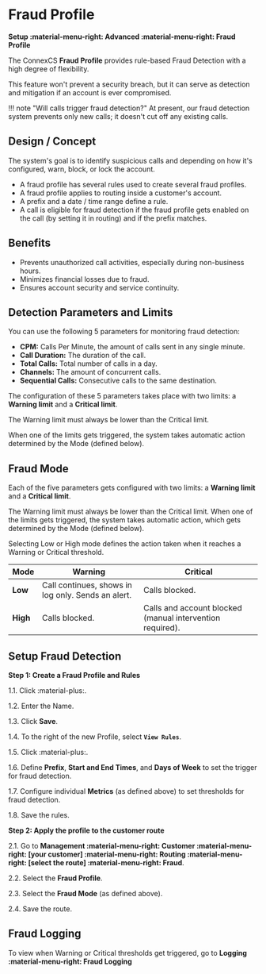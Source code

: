 # Fraud Profile

**Setup :material-menu-right: Advanced :material-menu-right: Fraud Profile**

The ConnexCS **Fraud Profile** provides rule-based Fraud Detection with a high degree of flexibility.

This feature won't prevent a security breach, but it can serve as detection and mitigation if an account is ever compromised.

!!! note "Will calls trigger fraud detection?"
    At present, our fraud detection system prevents only new calls; it doesn't cut off any existing calls.

## Design / Concept

The system's goal is to identify suspicious calls and depending on how it's configured, warn, block, or lock the account.

* A fraud profile has several rules used to create several fraud profiles.
* A fraud profile applies to routing inside a customer's account.
* A prefix and a date / time range define a rule.
* A call is eligible for fraud detection if the fraud profile gets enabled on the call (by setting it in routing) and if the prefix matches.

## Benefits

+ Prevents unauthorized call activities, especially during non-business hours.
+ Minimizes financial losses due to fraud.
+ Ensures account security and service continuity.


## Detection Parameters and Limits

You can use the following 5 parameters for monitoring fraud detection:

* **CPM:** Calls Per Minute, the amount of calls sent in any single minute.
* **Call Duration:** The duration of the call.
* **Total Calls:** Total number of calls in a day.
* **Channels:** The amount of concurrent calls.
* **Sequential Calls:** Consecutive calls to the same destination.

The configuration of these 5 parameters takes place with two limits: a **Warning limit** and a **Critical limit**.

The Warning limit must always be lower than the Critical limit.

When one of the limits gets triggered, the system takes automatic action determined by the Mode (defined below).

## Fraud Mode

Each of the five parameters gets configured with two limits: a **Warning limit** and a **Critical limit**.

The Warning limit must always be lower than the Critical limit. When one of the limits gets triggered, the system takes automatic action, which gets determined by the Mode (defined below).

Selecting Low or High mode defines the action taken when it reaches a Warning or Critical threshold.

| Mode | Warning | Critical|
|------|---------|---------|
|**Low**|Call continues, shows in log only. Sends an alert.| Calls blocked.|
|**High**|Calls blocked.| Calls and account blocked (manual intervention required).|

## Setup Fraud Detection

**Step 1: Create a Fraud Profile and Rules**

1.1. Click :material-plus:.

1.2. Enter the Name.

1.3. Click **Save**.

1.4. To the right of the new Profile, select **`View Rules`**.

1.5. Click :material-plus:.

1.6. Define **Prefix**, **Start and End Times**, and **Days of Week** to set the trigger for fraud detection.

1.7. Configure individual **Metrics** (as defined above) to set thresholds for fraud detection.

1.8. Save the rules.

**Step 2: Apply the profile to the customer route**

2.1. Go to **Management :material-menu-right: Customer :material-menu-right: [your customer] :material-menu-right: Routing :material-menu-right: [select the route] :material-menu-right: Fraud**.

2.2. Select the **Fraud Profile**.

2.3. Select the **Fraud Mode** (as defined above).

2.4. Save the route.

## Fraud Logging

To view when Warning or Critical thresholds get triggered, go to **Logging :material-menu-right: Fraud Logging**

